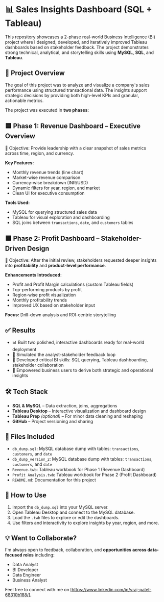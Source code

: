 # 📊 Sales Insights Dashboard (SQL + Tableau)

This repository showcases a 2-phase real-world Business Intelligence (BI) project where I designed, developed, and iteratively improved Tableau dashboards based on stakeholder feedback. The project demonstrates strong technical, analytical, and storytelling skills using **MySQL**, **SQL**, and **Tableau**.



## 🚀 Project Overview

The goal of this project was to analyze and visualize a company's sales performance using structured transactional data. The insights support strategic decisions by providing both high-level KPIs and granular, actionable metrics.

The project was executed in **two phases**:



## 🟦 Phase 1: Revenue Dashboard – Executive Overview

📌 Objective: Provide leadership with a clear snapshot of sales metrics across time, region, and currency.

**Key Features:**

* Monthly revenue trends (line chart)
* Market-wise revenue comparison
* Currency-wise breakdown (INR/USD)
* Dynamic filters for year, region, and market
* Clean UI for executive consumption

**Tools Used:**

* MySQL for querying structured sales data
* Tableau for visual exploration and dashboarding
* SQL joins between `transactions`, `date`, and `customers` tables



## 🟧 Phase 2: Profit Dashboard – Stakeholder-Driven Design

📌 Objective: After the initial review, stakeholders requested deeper insights into **profitability** and **product-level performance**.

**Enhancements Introduced:**

* Profit and Profit Margin calculations (custom Tableau fields)
* Top-performing products by profit
* Region-wise profit visualization
* Monthly profitability trends
* Improved UX based on stakeholder input

**Focus:** Drill-down analysis and ROI-centric storytelling



## ✅ Results

* 📊 Built two polished, interactive dashboards ready for real-world deployment
* 🔄 Simulated the analyst-stakeholder feedback loop
* 🧠 Developed critical BI skills: SQL querying, Tableau dashboarding, stakeholder collaboration
* 🎯 Empowered business users to derive both strategic and operational insights



## 🛠️ Tech Stack

* **SQL & MySQL** – Data extraction, joins, aggregations
* **Tableau Desktop** – Interactive visualization and dashboard design
* **Tableau Prep** *(optional)* – For minor data cleaning and reshaping
* **GitHub** – Project versioning and sharing



## 📁 Files Included

* `db_dump.sql`: MySQL database dump with tables: `transactions`, `customers`, and `date`
* `db_dump_version_2`: MySQL database dump with tables: `transactions`, `customers`, and `date`
* `Revenue.twb`: Tableau workbook for Phase 1 (Revenue Dashboard)
* `Profit Analysis.twb`: Tableau workbook for Phase 2 (Profit Dashboard)
* `README.md`: Documentation for this project



## 🔗 How to Use

1. Import the `db_dump.sql` into your MySQL server.
2. Open Tableau Desktop and connect to the MySQL database.
3. Load the `.twb` files to explore or edit the dashboards.
4. Use filters and interactivity to explore insights by year, region, and more.
   


## 💡 Want to Collaborate?

I'm always open to feedback, collaboration, and **opportunities across data-focused roles** including:

* Data Analyst
* BI Developer
* Data Engineer
* Business Analyst

Feel free to connect with me on [https://www.linkedin.com/in/vraj-patel-68310b188/].


